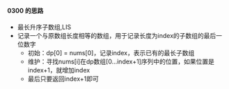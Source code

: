 #### 0300 的思路

- 最长升序子数组,LIS
- 记录一个与原数组长度相等的数组，用于记录长度为index的子数组的最后一位数字
  - 初始：dp\[0] = nums\[0]，记录index，表示已有的最长子数组
  - 维护：寻找nums\[i]在dp数组\[0...index+1]序列中的位置，如果位置是index+1，就增加index
  - 最后只要返回index+1即可